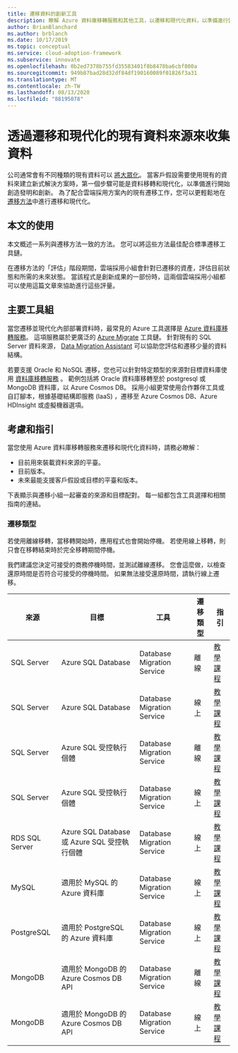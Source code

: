 ```yaml
---
title: 遷移資料的創新工具
description: 瞭解 Azure 資料庫移轉服務和其他工具，以遷移和現代化資料，以準備進行雲端開始創造發明和創新。
author: BrianBlanchard
ms.author: brblanch
ms.date: 10/17/2019
ms.topic: conceptual
ms.service: cloud-adoption-framework
ms.subservice: innovate
ms.openlocfilehash: 0b2ed7378b755fd35583401f8b8478ba6cbf800a
ms.sourcegitcommit: 949b87bad28d32df84df190160089f01826f3a31
ms.translationtype: MT
ms.contentlocale: zh-TW
ms.lasthandoff: 08/13/2020
ms.locfileid: "88195078"
---
```

# <a name="collect-data-through-the-migration-and-modernization-of-existing-data-sources"></a>透過遷移和現代化的現有資料來源來收集資料

公司通常會有不同種類的現有資料可以 [將大眾化](../considerations/data.md)。 當客戶假設需要使用現有的資料來建立新式解決方案時，第一個步驟可能是資料移轉和現代化，以準備進行開始創造發明和創新。 為了配合雲端採用方案內的現有遷移工作，您可以更輕鬆地在 [遷移方法](../../migrate/index.md)中進行遷移和現代化。

## <a name="use-of-this-article"></a>本文的使用

本文概述一系列與遷移方法一致的方法。 您可以將這些方法最佳配合標準遷移工具鏈。

在遷移方法的「評估」階段期間，雲端採用小組會針對已遷移的資產，評估目前狀態和所需的未來狀態。 當該程式是創新成果的一部份時，這兩個雲端採用小組都可以使用這篇文章來協助進行這些評量。

## <a name="primary-toolset"></a>主要工具組

當您遷移並現代化內部部署資料時，最常見的 Azure 工具選擇是 [Azure 資料庫移轉服務](https://docs.microsoft.com/azure/dms)。 這項服務屬於更廣泛的 [Azure Migrate](https://docs.microsoft.com/azure/migrate/migrate-services-overview) 工具鏈。 針對現有的 SQL Server 資料來源， [Data Migration Assistant](https://docs.microsoft.com/sql/dma/dma-overview) 可以協助您評估和遷移少量的資料結構。

若要支援 Oracle 和 NoSQL 遷移，您也可以針對特定類型的來源對目標資料庫使用 [資料庫移轉服務](https://docs.microsoft.com/azure/dms) 。 範例包括將 Oracle 資料庫移轉至於 postgresql 或 MongoDB 資料庫，以 Azure Cosmos DB。 採用小組更常使用合作夥伴工具或自訂腳本，根據基礎結構即服務 (IaaS) ，遷移至 Azure Cosmos DB、Azure HDInsight 或虛擬機器選項。

## <a name="considerations-and-guidance"></a>考慮和指引

當您使用 Azure 資料庫移轉服務來遷移和現代化資料時，請務必瞭解：

- 目前用來裝載資料來源的平臺。
- 目前版本。
- 未來最能支援客戶假設或目標的平臺和版本。

下表顯示與遷移小組一起審查的來源和目標配對。 每一組都包含工具選擇和相關指南的連結。

### <a name="migration-type"></a>遷移類型

若使用離線移轉，當移轉開始時，應用程式也會開始停機。 若使用線上移轉，則只會在移轉結束時於完全移轉期間停機。

我們建議您決定可接受的商務停機時間，並測試離線遷移。 您會這麼做，以檢查還原時間是否符合可接受的停機時間。 如果無法接受還原時間，請執行線上遷移。

| 來源  | 目標  | 工具  | 遷移類型 | 指引 |
|---|---|---|---|---|
| SQL Server | Azure SQL Database | Database Migration Service | 離線 | [教學課程](https://docs.microsoft.com/azure/dms/tutorial-sql-server-to-azure-sql) |
| SQL Server | Azure SQL Database | Database Migration Service | 線上 | [教學課程](https://docs.microsoft.com/azure/dms/tutorial-sql-server-azure-sql-online) |
| SQL Server | Azure SQL 受控執行個體 | Database Migration Service | 離線 | [教學課程](https://docs.microsoft.com/azure/dms/tutorial-sql-server-to-managed-instance) |
| SQL Server | Azure SQL 受控執行個體 | Database Migration Service | 線上 | [教學課程](https://docs.microsoft.com/azure/dms/tutorial-sql-server-managed-instance-online) |
| RDS SQL Server | Azure SQL Database 或 Azure SQL 受控執行個體 | Database Migration Service | 線上 | [教學課程](https://docs.microsoft.com/azure/dms/tutorial-rds-sql-server-azure-sql-and-managed-instance-online) |
| MySQL | 適用於 MySQL 的 Azure 資料庫 | Database Migration Service | 線上 | [教學課程](https://docs.microsoft.com/azure/dms/tutorial-mysql-azure-mysql-online) |
| PostgreSQL | 適用於 PostgreSQL 的 Azure 資料庫 | Database Migration Service | 線上 | [教學課程](https://docs.microsoft.com/azure/dms/tutorial-postgresql-azure-postgresql-online) |
| MongoDB | 適用於 MongoDB 的 Azure Cosmos DB API | Database Migration Service | 離線 | [教學課程](https://docs.microsoft.com/azure/dms/tutorial-mongodb-cosmos-db) |
| MongoDB | 適用於 MongoDB 的 Azure Cosmos DB API | Database Migration Service | 線上 | [教學課程](https://docs.microsoft.com/azure/dms/tutorial-mongodb-cosmos-db-online) |
